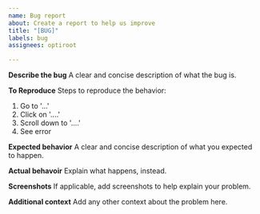 ```yaml
---
name: Bug report
about: Create a report to help us improve
title: "[BUG]"
labels: bug
assignees: optiroot

---
```


**Describe the bug**
A clear and concise description of what the bug is.

**To Reproduce**
Steps to reproduce the behavior:
1. Go to '...'
2. Click on '....'
3. Scroll down to '....'
4. See error

**Expected behavior**
A clear and concise description of what you expected to happen.

**Actual behavoir**
Explain what happens, instead.

**Screenshots**
If applicable, add screenshots to help explain your problem.

**Additional context**
Add any other context about the problem here.
